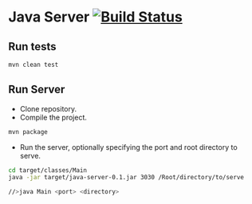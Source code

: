 # Java Server [![Build Status](https://travis-ci.org/kyle-annen/java-server.svg?branch=master)](https://travis-ci.org/kyle-annen/java-server)

## Run tests

``` bash
mvn clean test
```

## Run Server

- Clone repository.
- Compile the project.

``` bash
mvn package
```

- Run the server, optionally specifying the port and root directory to serve.
``` bash
cd target/classes/Main
java -jar target/java-server-0.1.jar 3030 /Root/directory/to/serve 

//>java Main <port> <directory>
```

